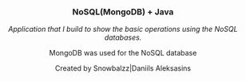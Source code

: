 
<h3 align="center">NoSQL(MongoDB) + Java</h3>

<p align="center">
    <i>Application that I build to show the basic operations using the NoSQL databases.</i>
</p>
<p align="center">
  MongoDB was used for the NoSQL database
</p>

<p align="center">
    Created by Snowbalzz|Daniils Aleksasins
</p>
